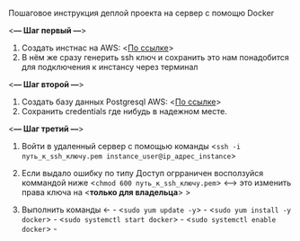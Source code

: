 Пошаговое инструкция деплой проекта на сервер с помощю Docker


<**–– Шаг первый ––**>
1. Создать инстнас на AWS: <[По ссылке](https://us-east-1.console.aws.amazon.com/ec2/home?region=us-east-1#Instances:instanceState=running)>
2. В нём же сразу генерить ssh ключ и сохранить это нам понадобится для подключения к инстансу через терминал 


<**–– Шаг второй ––**>
1. Создать базу данных Postgresql AWS: <[По ссылке](https://us-east-1.console.aws.amazon.com/rds/home?region=us-east-1#databases:)>
2. Сохранить credentials где нибудь в надежном месте.


<**–– Шаг третий ––**>
1. Войти в удаленный сервер с помощью команды  <`ssh -i путь_к_ssh_ключу.pem instance_user@ip_адрес_instance`> 
1. Если выдало ошибку по типу Доступ огрраничен восползуйся коммандой ниже
   <`chmod 600 путь_к_ssh_ключу.pem`>  <–> это изменить права ключа на <**только для владельца**> >

3. Выполнить команды <- - <`sudo yum update -y`>
                        - <`sudo yum install -y docker`>
                        - <`sudo systemctl start docker`>
                        - <`sudo systemctl enable docker`>
                        - 
>